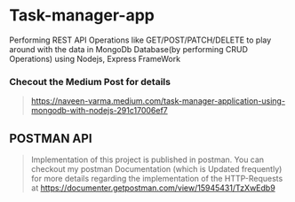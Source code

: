# Task-manager-app
Performing REST API Operations like GET/POST/PATCH/DELETE to play around with the data in MongoDb Database(by performing CRUD Operations) using Nodejs, Express FrameWork


### Checout the Medium Post for details
> https://naveen-varma.medium.com/task-manager-application-using-mongodb-with-nodejs-291c17006ef7


## POSTMAN API
> Implementation of this project is published in postman. You can checkout my postman Documentation (which is Updated frequently) for more details regarding the implementation of the HTTP-Requests at https://documenter.getpostman.com/view/15945431/TzXwEdb9
